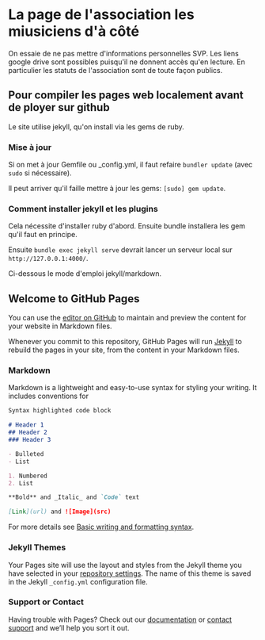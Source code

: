# La page de l'association les miusiciens d'à côté

On essaie de ne pas mettre d'informations personnelles SVP. Les liens
google drive sont possibles puisqu'il ne donnent accès qu'en lecture.
En particulier les statuts de l'association sont de toute façon
publics.

## Pour compiler les pages web localement avant de ployer sur github

Le site utilise jekyll, qu'on install via les gems de ruby.

### Mise à jour

Si on met à jour Gemfile ou _config.yml, il faut refaire `bundler
update` (avec `sudo` si nécessaire).

Il peut arriver qu'il faille mettre à jour les gems: `[sudo] gem
update`.
### Comment installer jekyll et les plugins

Cela nécessite d'installer ruby d'abord. Ensuite bundle installera les
gem qu'il faut en principe.

Ensuite `bundle exec jekyll serve` devrait lancer un serveur local sur
`http://127.0.0.1:4000/`.

Ci-dessous le mode d'emploi jekyll/markdown.

## Welcome to GitHub Pages

You can use the [editor on GitHub](https://github.com/MusiciensDaCote/musiciensdacote.github.io/edit/main/README.md) to maintain and preview the content for your website in Markdown files.

Whenever you commit to this repository, GitHub Pages will run [Jekyll](https://jekyllrb.com/) to rebuild the pages in your site, from the content in your Markdown files.

### Markdown

Markdown is a lightweight and easy-to-use syntax for styling your writing. It includes conventions for

```markdown
Syntax highlighted code block

# Header 1
## Header 2
### Header 3

- Bulleted
- List

1. Numbered
2. List

**Bold** and _Italic_ and `Code` text

[Link](url) and ![Image](src)
```

For more details see [Basic writing and formatting syntax](https://docs.github.com/en/github/writing-on-github/getting-started-with-writing-and-formatting-on-github/basic-writing-and-formatting-syntax).

### Jekyll Themes

Your Pages site will use the layout and styles from the Jekyll theme you have selected in your [repository settings](https://github.com/MusiciensDaCote/musiciensdacote.github.io/settings/pages). The name of this theme is saved in the Jekyll `_config.yml` configuration file.

### Support or Contact

Having trouble with Pages? Check out our [documentation](https://docs.github.com/categories/github-pages-basics/) or [contact support](https://support.github.com/contact) and we’ll help you sort it out.
